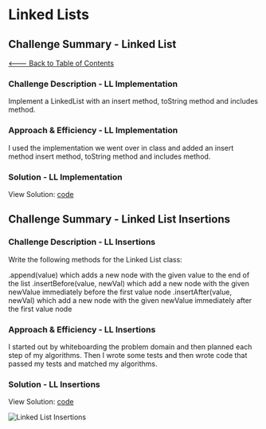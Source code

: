 # Linked Lists

## Challenge Summary - Linked List

[<--- Back to Table of Contents](../../../README.md)

### Challenge Description - LL Implementation

Implement a LinkedList with an insert method, toString method and includes method.

### Approach & Efficiency - LL Implementation

I used the implementation we went over in class and added an insert method insert method, toString method and includes method.

### Solution - LL Implementation

View Solution: [code](./linked-list.js)

## Challenge Summary - Linked List Insertions

### Challenge Description - LL Insertions

Write the following methods for the Linked List class:

.append(value) which adds a new node with the given value to the end of the list
.insertBefore(value, newVal) which add a new node with the given newValue immediately before the first value node
.insertAfter(value, newVal) which add a new node with the given newValue immediately after the first value node

### Approach & Efficiency - LL Insertions

I started out by whiteboarding the problem domain and then planned each step of my algorithms. Then I wrote some tests and then wrote code that passed my tests and matched my algorithms.

### Solution - LL Insertions

View Solution: [code](./linked-list.js)

![Linked List Insertions](../../../assets/linked-list-insertions.jpg)
